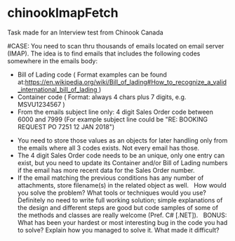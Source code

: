 # chinookImapFetch
Task made for an Interview test from Chinook Canada

#CASE:
You need to scan thru thousands of emails located on email server (IMAP). The idea is to find emails that includes the following codes somewhere in the emails body:
* Bill of Lading code ( Format examples can be found at:https://en.wikipedia.org/wiki/Bill_of_lading#How_to_recognize_a_valid_international_bill_of_lading )
* Container code ( Format: always 4 chars plus 7 digits, e.g. MSVU1234567 )
* From the emails subject line only: 4 digit Sales Order code between 6000 and 7999 (For example subject line could be "RE: BOOKING REQUEST PO 7251 12 JAN 2018")
 
- You need to store those values as an objects for later handling only from the emails where all 3 codes exists. Not every email has those.
- The 4 digit Sales Order code needs to be an unique, only one entry can exist, but you need to update its Container and/or Bill of Lading numbers if the email has more recent data for the Sales Order number.
- If the email matching the previous conditions has any number of attachments, store filename(s) in the related object as well.
 
How would you solve the problem? What tools or techniques would you use?
Definitely no need to write full working solution; simple explanations of the design and different steps are good but code samples of some of the methods and classes are really welcome (Pref. C# [.NET]).
 
BONUS:
What has been your hardest or most interesting bug in the code you had to solve?
Explain how you managed to solve it. What made it difficult?

